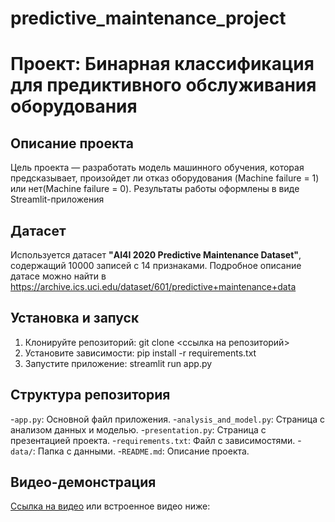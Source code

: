 # predictive_maintenance_project
# Проект: Бинарная классификация для предиктивного обслуживания оборудования
## Описание проекта
Цель проекта — разработать модель машинного обучения, которая предсказывает, произойдет ли отказ оборудования (Machine failure = 1) или нет(Machine failure = 0). Результаты работы оформлены в виде Streamlit-приложения

## Датасет
Используется датасет
**"AI4I 2020 Predictive Maintenance Dataset"**, содержащий 10000 записей с 14 признаками. Подробное описание датасе можно найти в https://archive.ics.uci.edu/dataset/601/predictive+maintenance+data
## Установка и запуск
1. Клонируйте репозиторий: git clone <ссылка на репозиторий>
2. Установите зависимости: pip install -r requirements.txt
3. Запустите приложение: streamlit run app.py

## Структура репозитория
-`app.py`: Основной файл приложения.
-`analysis_and_model.py`: Страница с анализом данных и моделью.
-`presentation.py`: Страница с презентацией проекта.
-`requirements.txt`: Файл с зависимостями.
-`data/`: Папка с данными.
-`README.md`: Описание проекта.

## Видео-демонстрация
[Ссылка на видео](https://github.com/ksenia296/predictive_maintenance_project/blob/main/video/demo.mp4) или встроенное видео ниже:

